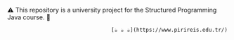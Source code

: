 


:warning: This repository is a university project for the Structured Programming Java course. :school:	

                                     [☕ ☕ ☕](https://www.pirireis.edu.tr/)
